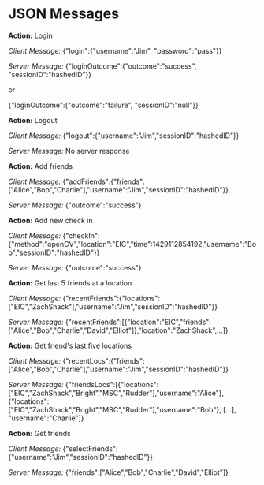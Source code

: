 # JSON Messages

**Action:** Login

*Client Message:* {"login":{"username":"Jim", "password":"pass"}}

*Server Message:* {"loginOutcome":{"outcome":"success", "sessionID":"hashedID"}}

or 

{"loginOutcome":{"outcome":"failure", "sessionID":"null"}}

**Action:** Logout

*Client Message:* {"logout":{"username":"Jim","sessionID":"hashedID"}}

*Server Message:* No server response

**Action:** Add friends

*Client Message:* {"addFriends":{"friends":["Alice","Bob","Charlie"],"username":"Jim","sessionID":"hashedID"}}

*Server Message:* {"outcome":"success"}

**Action:** Add new check in

*Client Message:* {"checkIn":{"method":"openCV","location":"EIC","time":1429112854192,"username":"Bob","sessionID":"hashedID"}}

*Server Message:* {"outcome":"success"}

**Action:** Get last 5 friends at a location

*Client Message:* {"recentFriends":{"locations":["EIC","ZachShack"],"username":"Jim","sessionID":"hashedID"}}

*Server Message:* {"recentFriends":[{"location":"EIC","friends":["Alice","Bob","Charlie","David","Elliot"]},"location":"ZachShack",...]}

**Action:** Get friend's last five locations

*Client Message:* {"recentLocs":{"friends":["Alice","Bob","Charlie"],"username":"Jim","sessionID":"hashedID"}}

*Server Message:* {"friendsLocs":[{"locations":["EIC","ZachShack","Bright","MSC","Rudder"],"username":"Alice"},{"locations":["EIC","ZachShack","Bright","MSC","Rudder"],"username":"Bob"}, [...], "username":"Charlie"]}

**Action:** Get friends

*Client Message:* {"selectFriends":{"username":"Jim","sessionID":"hashedID"}}

*Server Message:* {"friends":["Alice","Bob","Charlie","David","Elliot"]}

